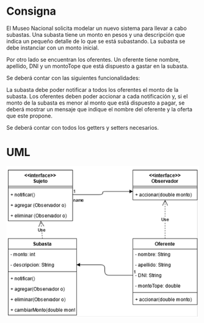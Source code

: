# Consigna
El Museo Nacional solicita modelar un nuevo sistema para llevar a cabo subastas.
Una subasta tiene un monto en pesos y una descripción que indica un pequeño
detalle de lo que se está subastando. La subasta se debe instanciar con un monto
inicial.

Por otro lado se encuentran los oferentes. Un oferente tiene nombre, apellido, DNI
y un montoTope que está dispuesto a gastar en la subasta.

Se deberá contar con las siguientes funcionalidades:

La subasta debe poder notificar a todos los oferentes el monto de la subasta.
Los oferentes deben poder accionar a cada notificación y, si el monto de la subasta
es menor al monto que está dispuesto a pagar, se deberá mostrar un mensaje que
indique el nombre del oferente y la oferta que este propone.

Se deberá contar con todos los getters y setters necesarios.

# UML

![img.png](img.png)

